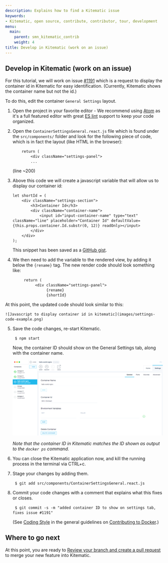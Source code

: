 ```yaml
---
description: Explains how to find a Kitematic issue
keywords:
- Kitematic, open source, contribute, contributor, tour, development
menu:
  main:
    parent: smn_kitematic_contrib
    weight: 4
title: Develop in Kitematic (work on an issue)
---
```


## Develop in Kitematic (work on an issue)

For this tutorial, we will work on issue <a href="https://github.com/docker/kitematic/issues/1191" target="_blank"> #1191</a> which is a request to display the container id in Kitematic for easy identification. (Currently, Kitematic shows the container name but not the id.)

To do this, edit the container `General Settings` layout.

1. Open the project in your favorite editor - We recommend using <a href="https://atom.io/" target="_blank"> Atom</a> as it's a full featured editor with great <a href="http://eslint.org/" target="_blank"> ES lint</a> support to keep your code organized.

2. Open the `ContainerSettingsGeneral.react.js` file which is found under the `src/components/` folder and look for the following piece of code, which is in fact the layout (like HTML in the browser):

    ```
        return (
		    <div className="settings-panel">
		    ...
    ```
    (line ~200)

3. Above this code we will create a javascript variable that will allow us to display  our container id:

    ```
    let shortId = (
        <div className="settings-section">
            <h3>Container Id</h3>
            <div className="container-name">
                <input id="input-container-name" type="text" className="line" placeholder="Container Id" defaultValue={this.props.container.Id.substr(0, 12)} readOnly></input>
            </div>
        </div>
    );
    ```

    This snippet has been saved as a <a href="https://gist.github.com/FrenchBen/0f514e7b3c584e8d46b5" target="_blank">GitHub gist</a>.

4. We then need to add the variable to the rendered view, by adding it below the `{rename}` tag. The new render code should look something like:

     ```
          return (
               <div className="settings-panel">
                    {rename}
                    {shortId}
    ```
  At this point, the updated code should look similar to this:

    ![Javascript to display container id in kitematic](images/settings-code-example.png)

5. Save the code changes, re-start Kitematic.

        $ npm start

     Now, the container ID should show on the General Settings tab, along with the container name.

     ![Container ID](images/kitematic_gui_container_id.png)

     *Note that the container ID in Kitematic matches the ID shown as output to the `docker ps` command.*

6. You can close the Kitematic application now, and kill the running process in the terminal via CTRL+c.

7. Stage your changes by adding them.

        $ git add src/components/ContainerSettingsGeneral.react.js

8. Commit your code changes with a comment that explains what this fixes or closes.

        $ git commit -s -m "added container ID to show on settings tab, fixes issue #1191"

    (See <a href="https://github.com/docker/docker/blob/master/CONTRIBUTING.md#coding-style" target="_blank">Coding Style</a> in the general guidelines on <a href="https://github.com/docker/docker/blob/master/CONTRIBUTING.md" target="_blank">Contributing to Docker</a>.)

## Where to go next
At this point, you are ready to [Review your branch and create a pull request](create_pr.md) to merge your new feature into Kitematic.
